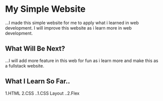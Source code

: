 # My Simple Website
...I made this simple website for me to apply what i learned in web development. I will improve this website as i learn more in web development.
## What Will Be Next?
...I will add more feature in this web for fun as i learn more and make this as a fullstack website.
## What I Learn So Far..
1.HTML
2.CSS
..1.CSS Layout
..2.Flex 

